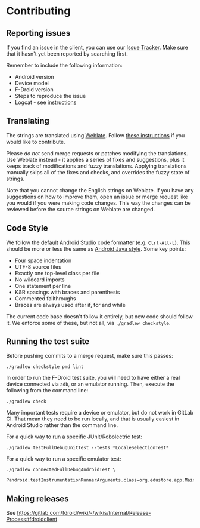 # Contributing

## Reporting issues

If you find an issue in the client, you can use our [Issue
Tracker](https://gitlab.com/fdroid/fdroidclient/issues). Make sure that it
hasn't yet been reported by searching first.

Remember to include the following information:

* Android version
* Device model
* F-Droid version
* Steps to reproduce the issue
* Logcat - see [instructions](https://f-droid.org/wiki/page/Getting_logcat_messages_after_crash)

## Translating

The strings are translated using [Weblate](https://weblate.org/en/). Follow
[these instructions](https://hosted.weblate.org/engage/f-droid/) if you would
like to contribute.

Please *do not* send merge requests or patches modifying the translations. Use
Weblate instead - it applies a series of fixes and suggestions, plus it keeps
track of modifications and fuzzy translations. Applying translations manually
skips all of the fixes and checks, and overrides the fuzzy state of strings.

Note that you cannot change the English strings on Weblate. If you have any
suggestions on how to improve them, open an issue or merge request like you
would if you were making code changes. This way the changes can be reviewed
before the source strings on Weblate are changed.


## Code Style

We follow the default Android Studio code formatter (e.g. `Ctrl-Alt-L`).  This
should be more or less the same as [Android Java
style](https://source.android.com/source/code-style.html).  Some key points:

* Four space indentation
* UTF-8 source files
* Exactly one top-level class per file
* No wildcard imports
* One statement per line
* K&R spacings with braces and parenthesis
* Commented fallthroughs
* Braces are always used after if, for and while

The current code base doesn't follow it entirely, but new code should follow
it. We enforce some of these, but not all, via `./gradlew checkstyle`.


## Running the test suite

Before pushing commits to a merge request, make sure this passes:

    ./gradlew checkstyle pmd lint

In order to run the F-Droid test suite, you will need to have either a real device
connected via `adb`, or an emulator running. Then, execute the following from the
command line:

    ./gradlew check

Many important tests require a device or emulator, but do not work in GitLab CI.
That mean they need to be run locally, and that is usually easiest in Android
Studio rather than the command line.

For a quick way to run a specific JUnit/Robolectric test:

    ./gradlew testFullDebugUnitTest --tests *LocaleSelectionTest*

For a quick way to run a specific emulator test:

	./gradlew connectedFullDebugAndroidTest \
        -Pandroid.testInstrumentationRunnerArguments.class=org.edustore.app.MainActivityExpressoTest


## Making releases

See https://gitlab.com/fdroid/wiki/-/wikis/Internal/Release-Process#fdroidclient
